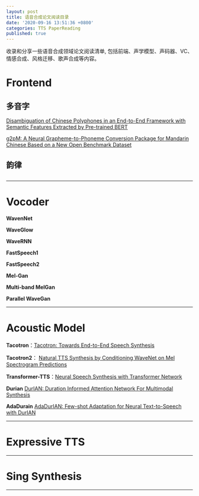 ```yaml
---
layout: post
title: 语音合成论文阅读目录
date: '2020-09-16 13:51:36 +0800'
categories: TTS PaperReading
published: true
---
```

收录和分享一些语音合成领域论文阅读清单, 包括前端、声学模型、声码器、VC、情感合成、风格迁移、歌声合成等内容。

# Frontend
## 多音字

[Disambiguation of Chinese Polyphones in an End-to-End Framework with Semantic Features Extracted by Pre-trained BERT](https://www.isca-speech.org/archive/Interspeech_2019/pdfs/2292.pdf)

[g2pM: A Neural Grapheme-to-Phoneme Conversion Package for Mandarin Chinese Based on a New Open Benchmark Dataset](https://arxiv.org/abs/2004.03136)


## 韵律


## 
__________



# Vocoder
**WavenNet**

**WaveGlow**

**WaveRNN**

**FastSpeech1**

**FastSpeech2**

**Mel-Gan**

**Multi-band MelGan**

**Parallel WaveGan**

__________

# Acoustic Model

**Tacotron**：[Tacotron: Towards End-to-End Speech Synthesis](https://arxiv.org/pdf/1703.10135.pdf)

**Tacotron2**： [Natural TTS Synthesis by Conditioning WaveNet on Mel Spectrogram Predictions](https://arxiv.org/pdf/1712.05884.pdf)

**Transformer-TTS**：[Neural Speech Synthesis with Transformer Network](https://arxiv.org/pdf/1809.08895.pdf)

**Durian** [DurIAN: Duration Informed Attention Network For Multimodal Synthesis](https://arxiv.org/abs/1909.01700.pdf)

**AdaDurain** [AdaDurIAN: Few-shot Adaptation for Neural Text-to-Speech with DurIAN](https://arxiv.org/pdf/2005.05642.pdf)

__________

# Expressive TTS


__________


# Sing Synthesis

__________








```python

```
